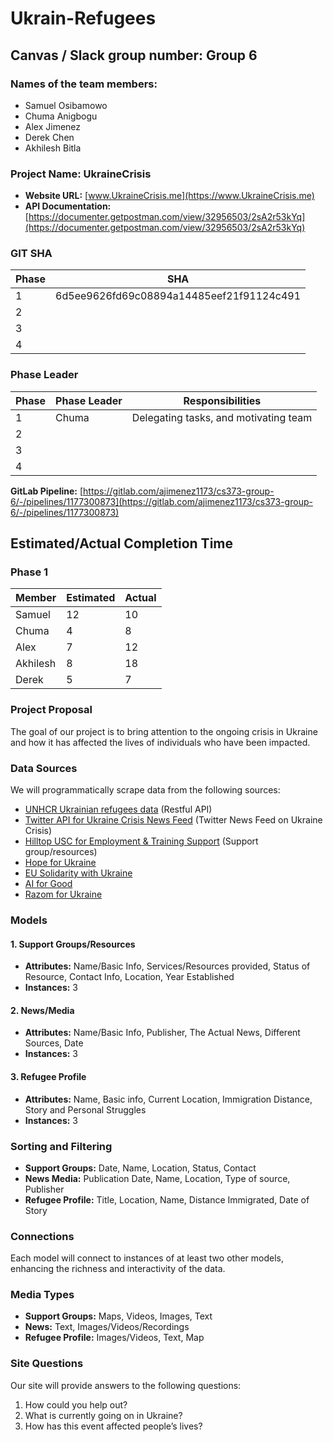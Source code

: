# Ukrain-Refugees

## Canvas / Slack group number: Group 6

### Names of the team members:
- Samuel Osibamowo
- Chuma Anigbogu
- Alex Jimenez
- Derek Chen
- Akhilesh Bitla

### Project Name: UkraineCrisis

- **Website URL:** [www.UkraineCrisis.me](https://www.UkraineCrisis.me)
- **API Documentation:** [https://documenter.getpostman.com/view/32956503/2sA2r53kYq](https://documenter.getpostman.com/view/32956503/2sA2r53kYq)

### GIT SHA
| Phase | SHA |
| ----- | --- |
| 1          | 6d5ee9626fd69c08894a14485eef21f91124c491       |
| 2          |        |
| 3          |        |
| 4          |        |

### Phase Leader
| Phase        | Phase Leader | Responsibilities |
| ----- | ------------ |------------|
| 1          | Chuma                         | Delegating tasks, and motivating team                         |
| 2          |                          |                          |
| 3          |                          |                          |
| 4          |                          |                          |

**GitLab Pipeline:** [https://gitlab.com/ajimenez1173/cs373-group-6/-/pipelines/1177300873](https://gitlab.com/ajimenez1173/cs373-group-6/-/pipelines/1177300873)

## Estimated/Actual Completion Time
### Phase 1
| Member    | Estimated | Actual |
| ----------- | --------- | ------ |
| Samuel                  |  12                |      10        |
| Chuma                  |  4                |   8           |
| Alex                 |   7               |   12           |
| Akhilesh            |  8                |  18            |
| Derek                 |  5                | 7             |


### Project Proposal
The goal of our project is to bring attention to the ongoing crisis in Ukraine and how it has affected the lives of individuals who have been impacted.

### Data Sources
We will programmatically scrape data from the following sources:
- [UNHCR Ukrainian refugees data](https://data.unhcr.org/es/dataviz/107) (Restful API)
- [Twitter API for Ukraine Crisis News Feed](https://developer.twitter.com/en/docs/api-reference-index) (Twitter News Feed on Ukraine Crisis)
- [Hilltop USC for Employment & Training Support](https://hilltopusc.org/employment-training) (Support group/resources)
- [Hope for Ukraine](https://hope-ua.com/)
- [EU Solidarity with Ukraine](https://eu-solidarity-ukraine.ec.europa.eu/helping-ukrainians-how-you-can-donate-and-engage_en)
- [AI for Good](https://ai4good.org/ukraine/)
- [Razom for Ukraine](https://www.razomforukraine.org/)

### Models
#### 1. Support Groups/Resources
   - **Attributes:** Name/Basic Info, Services/Resources provided, Status of Resource, Contact Info, Location, Year Established
   - **Instances:** 3

#### 2. News/Media
   - **Attributes:** Name/Basic Info, Publisher, The Actual News, Different Sources, Date
   - **Instances:** 3

#### 3. Refugee Profile
   - **Attributes:** Name, Basic info, Current Location, Immigration Distance, Story and Personal Struggles
   - **Instances:** 3

### Sorting and Filtering
- **Support Groups:** Date, Name, Location, Status, Contact
- **News Media:** Publication Date, Name, Location, Type of source, Publisher
- **Refugee Profile:** Title, Location, Name, Distance Immigrated, Date of Story

### Connections
Each model will connect to instances of at least two other models, enhancing the richness and interactivity of the data.

### Media Types
- **Support Groups:** Maps, Videos, Images, Text
- **News:** Text, Images/Videos/Recordings
- **Refugee Profile:** Images/Videos, Text, Map

### Site Questions
Our site will provide answers to the following questions:
1. How could you help out?
2. What is currently going on in Ukraine?
3. How has this event affected people’s lives?
